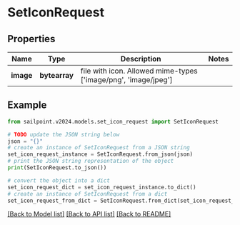 # SetIconRequest


## Properties

Name | Type | Description | Notes
------------ | ------------- | ------------- | -------------
**image** | **bytearray** | file with icon. Allowed mime-types [&#39;image/png&#39;, &#39;image/jpeg&#39;] | 

## Example

```python
from sailpoint.v2024.models.set_icon_request import SetIconRequest

# TODO update the JSON string below
json = "{}"
# create an instance of SetIconRequest from a JSON string
set_icon_request_instance = SetIconRequest.from_json(json)
# print the JSON string representation of the object
print(SetIconRequest.to_json())

# convert the object into a dict
set_icon_request_dict = set_icon_request_instance.to_dict()
# create an instance of SetIconRequest from a dict
set_icon_request_from_dict = SetIconRequest.from_dict(set_icon_request_dict)
```
[[Back to Model list]](../README.md#documentation-for-models) [[Back to API list]](../README.md#documentation-for-api-endpoints) [[Back to README]](../README.md)


